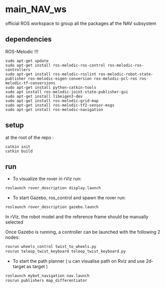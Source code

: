 # main_NAV_ws
official ROS workspace to group all the packages af the NAV subsystem


## dependencies

ROS-Melodic !!!
```
sudo apt-get update
sudo apt-get install ros-melodic-ros-control ros-melodic-ros-controllers
sudo apt-get install ros-melodic-roslint ros-melodic-robot-state-publisher ros-melodic-eigen-conversion ros-melodic-pcl-ros ros-melodic-tf-conversions 
sudo apt-get install python-catkin-tools
sudo apt install ros-melodic-joint-state-publisher-gui
sudo apt-get install libeigen3-dev
sudo apt-get install ros-melodic-grid-map
sudo apt-get install ros-melodic-tf2-sensor-msgs
sudo apt-get install ros-melodic-navigation
```

## setup

at the root of the repo :
```
catkin init
catkin build
```

## run
* To visualize the rover in rViz run: 
```bash
roslaunch rover_description display.launch 
```
* To start Gazebo, ros_control and spawn the rover run:
```bash
roslaunch rover_description gazebo.launch
```
In rViz, the robot model and the reference frame should be manually selected

Once Gazebo is running, a controller can be launched with the following 2 nodes:
```bash
rosrun wheels_control twist_to_wheels.py
rosrun teleop_twist_keyboard teleop_twist_keyboard.py
```

* To start the path planner ( u can visualise path on Rviz and use 2d-target as target )
```bash
roslaunch mybot_navigation nav.launch
rosrun publishers map_differentiator
```

